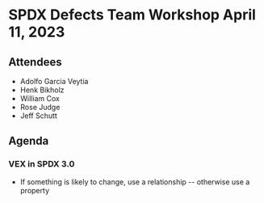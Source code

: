 # SPDX Defects Team Workshop April 11, 2023

## Attendees
* Adolfo Garcia Veytia
* Henk Bikholz
* William Cox
* Rose Judge
* Jeff Schutt

## Agenda
### VEX in SPDX 3.0 
- If something is likely to change, use a relationship -- otherwise use a property


